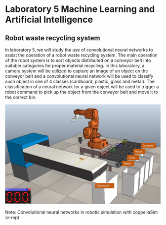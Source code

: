 # Laboratory 5 Machine Learning and Artificial Intelligence

## Robot waste recycling system

In laboratory 5, we will study the use of convolutional neural networks to assist the operation of a robot waste recycling system. The main operation of the robot system is to sort objects distributed on a conveyor belt into suitable categories for proper material recycling.
In this laboratory, a camera system will be utilized to capture an image of an object on the conveyor belt and a convolutional neural network will be used to classify such object in one of 4 classes (cardboard, plastic, glass and metal). The classification of a neural network for a given object will be used to trigger a robot command to pick up the object from the conveyor belt and move it to the correct bin.

![laboratory image](image1.PNG)

Note: Convolutional neural networks in robotic simulation with coppeliaSim (v-rep)
